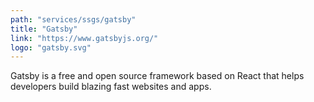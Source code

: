 ```yaml
---
path: "services/ssgs/gatsby"
title: "Gatsby"
link: "https://www.gatsbyjs.org/"
logo: "gatsby.svg"
---
```


Gatsby is a free and open source framework based on React that helps developers build blazing fast websites and apps.
